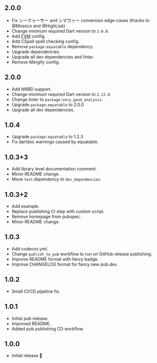 ## 2.0.0

- Fix シークヮーサー and シマウヮー conversion edge-cases (thanks to @Moseco and @HighLiuk)
- Change minimum required Dart version to `3.0.0`.
- Add [FVM](https://fvm.app/) config.
- Add CSpell spell checking config.
- Remove `package:equatable` dependency.
- Upgrade dependencies.
- Upgrade all dev dependencies and linter.
- Remove Mergify config.

## 2.0.0

- Add NNBD support.
- Change minimum required Dart version to `2.12.0`.
- Change linter to `package:very_good_analysis`.
- Upgrade `package:equatable` to 2.0.0
- Upgrade all dev dependencies.

## 1.0.4

- Upgrade `package:equatable` to 1.2.3
- Fix dartdoc warnings caused by equatable.

## 1.0.3+3

- Add library level documentation comment.
- Minor README change.
- Move `test` dependency to `dev_dependencies`.

## 1.0.3+2

- Add example.
- Replace publishing CI step with custom script.
- Remove homepage from pubspec.
- Minor README change.

## 1.0.3

- Add codecov.yml.
- Change `publish_to_pub` workflow to run on GitHub release publishing.
- Improve README format with fancy badge.
- Improve CHANGELOG format for fancy new pub.dev.

## 1.0.2

- Small CI/CD pipeline fix.

## 1.0.1

- Initial pub release.
- Improved README.
- Added pub publishing CD workflow.

## 1.0.0

- Initial release 🎉
